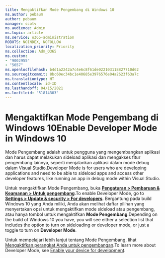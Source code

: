 ```yaml
---
title: Mengaktifkan Mode Pengembang di Windows 10
ms.author: pebaum
author: pebaum
manager: scotv
ms.audience: Admin
ms.topic: article
ms.service: o365-administration
ROBOTS: NOINDEX, NOFOLLOW
localization_priority: Priority
ms.collection: Adm_O365
ms.custom:
- "9002955"
- "5657"
ms.openlocfilehash: b4d1a2242a7c4e6c8f61de022103118827710d62
ms.sourcegitcommit: 8bc60ec34bc1e40685e3976576e04a2623f63a7c
ms.translationtype: HT
ms.contentlocale: id-ID
ms.lasthandoff: 04/15/2021
ms.locfileid: "51814303"
---
```

# <a name="enable-developer-mode-in-windows-10"></a><span data-ttu-id="09bbf-102">Mengaktifkan Mode Pengembang di Windows 10</span><span class="sxs-lookup"><span data-stu-id="09bbf-102">Enable Developer Mode in Windows 10</span></span>

<span data-ttu-id="09bbf-103">Mode Pengembang adalah untuk pengguna yang mengembangkan aplikasi dan harus dapat melakukan sideload aplikasi dan mengakses fitur pengembang lainnya, seperti menjalankan aplikasi dalam mode debug dalam Visual Studio.</span><span class="sxs-lookup"><span data-stu-id="09bbf-103">Developer Mode is for users who are developing applications and need to be able to sideload apps and access other developer features, like running an app in debug mode within Visual Studio.</span></span>

<span data-ttu-id="09bbf-104">Untuk mengaktifkan Mode Pengembang, buka **[Pengaturan > Pembaruan & Keamanan > Untuk pengembang](ms-settings:developers?activationSource=GetHelp)**.</span><span class="sxs-lookup"><span data-stu-id="09bbf-104">To enable Developer Mode, go to **[Settings > Update & security > For developers](ms-settings:developers?activationSource=GetHelp)**.</span></span> <span data-ttu-id="09bbf-105">Bergantung pada build Windows 10 yang Anda miliki, Anda akan melihat daftar pilihan yang menyertakan opsi untuk mengaktifkan mode sideload atau pengembang, atau hanya tombol untuk mengaktifkan **Mode Pengembang**.</span><span class="sxs-lookup"><span data-stu-id="09bbf-105">Depending on the build of Windows 10 you have, you will see either a selection list that includes the option to turn on sideloading or developer mode, or just a toggle to turn on **Developer Mode**.</span></span>

<span data-ttu-id="09bbf-106">Untuk mempelajari lebih lanjut tentang Mode Pengembang, lihat [Mengaktifkan perangkat Anda untuk pengembangan](https://docs.microsoft.com/windows/uwp/get-started/enable-your-device-for-development).</span><span class="sxs-lookup"><span data-stu-id="09bbf-106">To learn more about Developer Mode, see [Enable your device for development](https://docs.microsoft.com/windows/uwp/get-started/enable-your-device-for-development).</span></span>

